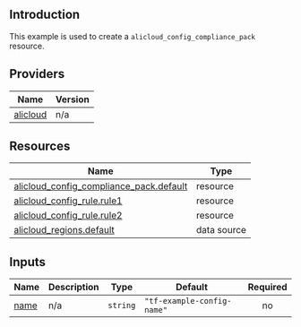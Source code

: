 <!-- BEGIN_TF_DOCS -->
## Introduction

This example is used to create a `alicloud_config_compliance_pack` resource.

## Providers

| Name | Version |
|------|---------|
| <a name="provider_alicloud"></a> [alicloud](#provider\_alicloud) | n/a |

## Resources

| Name | Type |
|------|------|
| [alicloud_config_compliance_pack.default](https://registry.terraform.io/providers/aliyun/alicloud/latest/docs/resources/config_compliance_pack) | resource |
| [alicloud_config_rule.rule1](https://registry.terraform.io/providers/aliyun/alicloud/latest/docs/resources/config_rule) | resource |
| [alicloud_config_rule.rule2](https://registry.terraform.io/providers/aliyun/alicloud/latest/docs/resources/config_rule) | resource |
| [alicloud_regions.default](https://registry.terraform.io/providers/aliyun/alicloud/latest/docs/data-sources/regions) | data source |

## Inputs

| Name | Description | Type | Default | Required |
|------|-------------|------|---------|:--------:|
| <a name="input_name"></a> [name](#input\_name) | n/a | `string` | `"tf-example-config-name"` | no |
<!-- END_TF_DOCS -->    